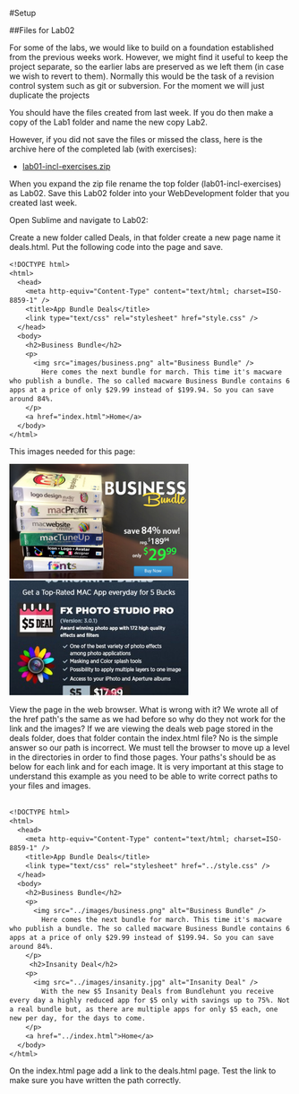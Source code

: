 #Setup


##Files for Lab02

For some of the labs, we would like to build on a foundation established from the previous weeks work. However, we might find it useful to keep the project separate, so the earlier labs are preserved as we left them (in case we wish to revert to them). Normally this would be the task of a revision control system such as git or subversion. For the moment we will just duplicate the projects


You should have the files created from last week. If you do then make a copy of the Lab1 folder and name the new copy Lab2.

However, if you did not save the files or missed the class, here is the archive here of the completed lab (with exercises):

- [lab01-incl-exercises.zip](./archives/lab01-incl-exercises.zip)

When you expand the zip file rename the top folder (lab01-incl-exercises) as Lab02. Save this Lab02 folder into your WebDevelopment folder that you created last week.


Open Sublime and navigate to Lab02:

Create a new folder called Deals, in that folder create a new page name it deals.html.
Put the following code into the page and save.

~~~
<!DOCTYPE html>
<html>
  <head>
    <meta http-equiv="Content-Type" content="text/html; charset=ISO-8859-1" />
    <title>App Bundle Deals</title>
    <link type="text/css" rel="stylesheet" href="style.css" />
  </head>
  <body>
    <h2>Business Bundle</h2>
    <p>
      <img src="images/business.png" alt="Business Bundle" />
        Here comes the next bundle for march. This time it's macware who publish a bundle. The so called macware Business Bundle contains 6 apps at a price of only $29.99 instead of $199.94. So you can save around 84%.
    </p>
    <a href="index.html">Home</a>
  </body>
</html>
~~~

This images needed for this page:

![](./img/business.png)
![](./img/insanity.jpg)

View the page in the web browser. What is wrong with it?
We wrote all of the href path's the same as we had before so why do they not work for the link and the images?
If we are viewing the deals web page stored in the deals folder, does that folder contain the index.html file? No is the simple answer so our path is incorrect. We must tell the browser to move up a level in the directories in order to find those pages. Your paths's should be as below for each link and for each image. It is very important at this stage to understand this example as you need to be able to write correct paths to your files and images.

~~~

<!DOCTYPE html>
<html>
  <head>
    <meta http-equiv="Content-Type" content="text/html; charset=ISO-8859-1" />
    <title>App Bundle Deals</title>
    <link type="text/css" rel="stylesheet" href="../style.css" />
  </head>
  <body>
    <h2>Business Bundle</h2>
    <p>
      <img src="../images/business.png" alt="Business Bundle" />
        Here comes the next bundle for march. This time it's macware who publish a bundle. The so called macware Business Bundle contains 6 apps at a price of only $29.99 instead of $199.94. So you can save around 84%.
    </p>
     <h2>Insanity Deal</h2>
    <p>
      <img src="../images/insanity.jpg" alt="Insanity Deal" />
        With the new $5 Insanity Deals from Bundlehunt you receive every day a highly reduced app for $5 only with savings up to 75%. Not a real bundle but, as there are multiple apps for only $5 each, one new per day, for the days to come.
    </p>
    <a href="../index.html">Home</a>
  </body>
</html>
~~~

On the index.html page add a link to the deals.html page. Test the link to make sure you have written the path correctly.